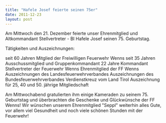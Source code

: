 ```yaml
---
title: "Hafele Josef feierte seinen 75er"
date: 2011-12-23
layout: post
---
```


Am Mittwoch den 21. Dezember feierte unser Ehrenmitglied und Altkommandant Stellvertreter - BI Hafele Josef seinen 75. Geburtstag.

Tätigkeiten und Auszeichnungen:

seit 60 Jahren Mitglied der Freiwilligen Feuerwehr Wenns
seit 35 Jahren Ausschussmitglied und Gruppenkommandant
22 Jahre Kommandant Stellvertreter der Feuerwehr Wenns
Ehrenmitglied der FF Wenns
Auszeichnungen des Landesfeuerwehrverbandes
Auszeichnungen des Bundesfeuerwehrverbandes
Verdienstkreuz vom Land Tirol
Auszeichnung für 25, 40 und 50. jährige Mitgliedschaft

Am Mittwochabend gratulierten ihm einige Kameraden zu seinem 75. Geburtstag und überbrachten die Geschenke und Glückwünsche der FF Wenns! Wir wünschen unserem Ehrenmitglied "Seppl" weiterhin alles Gute, vor allem viel Gesundheit und noch viele schönen Stunden mit der Feuerwehr!